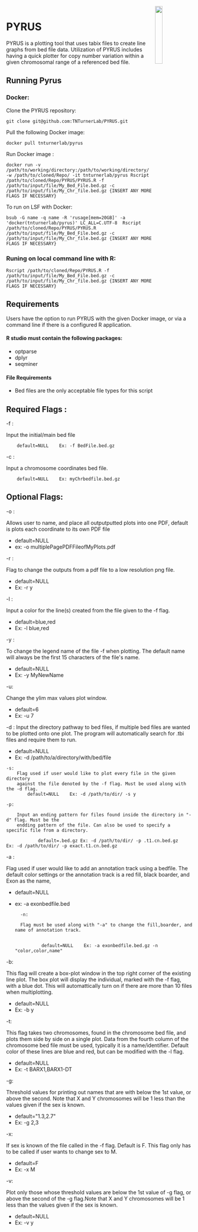 <img align="right" src="https://user-images.githubusercontent.com/77067493/129043760-26d57868-5f15-46bb-a00e-e82f8c50fa9c.png" height="20%" width="20%" >

<h1>PYRUS</h1>

PYRUS is a plotting tool that uses tabix files to create line graphs from bed file data. Utilization of PYRUS includes having a quick plotter for copy number variation within a given chromosomal range of a referenced bed file. 


## Running Pyrus

### Docker:
Clone the PYRUS repository:

	git clone git@github.com:TNTurnerLab/PYRUS.git

Pull the following Docker image:

	docker pull tnturnerlab/pyrus
	
Run Docker image :

	docker run -v /path/to/working/directory:/path/to/working/directory/ -w /path/to/cloned/Repo/ -it tnturnerlab/pyrus Rscript /path/to/cloned/Repo/PYRUS/PYRUS.R -f /path/to/input/file/My_Bed_File.bed.gz -c /path/to/input/file/My_Chr_file.bed.gz {INSERT ANY MORE FLAGS IF NECESSARY}

To run on LSF with Docker:
	
	bsub -G name -q name -R 'rusage[mem=20GB]' -a 'docker(tnturnerlab/pyrus)' LC_ALL=C.UTF-8  Rscript /path/to/cloned/Repo/PYRUS/PYRUS.R /path/to/input/file/My_Bed_File.bed.gz -c /path/to/input/file/My_Chr_file.bed.gz {INSERT ANY MORE FLAGS IF NECESSARY}

### Runing on local command line with R:

	Rscript /path/to/cloned/Repo/PYRUS.R -f /path/to/input/file/My_Bed_File.bed.gz -c /path/to/input/file/My_Chr_file.bed.gz {INSERT ANY MORE FLAGS IF NECESSARY}
 
 ## Requirements
Users have the option to run PYRUS with the given Docker image, or via a command line if there is a configured R application.
 
#### R studio must contain the following packages:

* optparse
* dplyr
* seqminer

#### File Requirements

* Bed files are the only acceptable file types for this script







## Required Flags :

-f	:

Input the initial/main bed file
  
    	default=NULL	Ex: -f BedFile.bed.gz

-c	:

Input a chromosome coordinates bed file.
    
    	default=NULL	Ex: myChrbedfile.bed.gz



## Optional Flags:

-o	:
  
 Allows user to name, and place all outputputted plots into one PDF, default is plots each coordinate to its own PDF file
  
   * default=NULL	
   * ex: -o multiplePagePDFFileofMyPlots.pdf

-r	:

Flag to change the outputs from a pdf file to a low resolution png file.
    
   * default=NULL	
   * Ex: -r y 
    
-l	:

  Input a color for the line(s) created from the file given to the -f flag. 
    
   * default=blue,red	
   * Ex: -l blue,red

-y	: 

To change the legend name of the file -f when plotting. The default name will always be the first 15 characters of the file's name.
    
  * default=NULL	
  * Ex: -y MyNewName


-u:

Change the ylim max values plot window. 
    
   * default=6	
   * Ex: -u 7
    
-d	: 
Input the directory pathway to bed files, if multiple bed files are wanted to be plotted onto one plot. The program will automatically search for .tbi files and require them to run. 
    
   * default=NULL	
   * Ex: -d /path/to/a/directory/with/bed/file
   	
	-s: 
   		Flag used if user would like to plot every file in the given directory 
		against the file denoted by the -f flag. Must be used along with the -d flag.
 			default=NULL	Ex: -d /path/to/dir/ -s y

	-p: 

  		Input an ending pattern for files found inside the directory in "-d" flag. Must be the 
		endding pattern of the file. Can also be used to specify a specific file from a directory.
    
    			default=.bed.gz	Ex: -d /path/to/dir/ -p .t1.cn.bed.gz	Ex: -d /path/to/dir/ -p exact.t1.cn.bed.gz 

-a	: 

Flag used if user would like to add an annotation track using a bedfile. The default color settings or the annotation track is a red fill, black boarder, and Exon as the name,

* default=NULL	
* ex: -a exonbedfile.bed
 	
		-n: 

  		Flag must be used along with "-a" to change the fill,boarder, and name of annotation track. 
  
    
    			default=NULL	Ex: -a exonbedfile.bed.gz -n "color,color,name"
    
-b:

This flag will create a box-plot window in the top right corner of the existing line plot. The box plot will display the individual, marked with the -f flag, with a blue dot. This will automattically turn on if there are more than 10 files when multiplotting.

* default=NULL	
* Ex: -b y 

-t:

This flag takes two chromosomes, found in the chromosome bed file, and plots them side by side on a single plot. Data from the fourth column of the chromosome bed file must be used, typically it is a name/identifier. Default color of these lines are blue and red, but can be modified with the -l flag.
    
* default=NULL	
* Ex: -t BARX1,BARX1-DT

-g: 

Threshold values for printing out names that are with below the 1st value, or above the second. Note that X and Y chromosomes will be 1 less than the values given if the sex is known. 

* default="1.3,2.7"	
* Ex: -g 2,3

	
-x: 

If sex is known of the file called in the -f flag. Default is F. This flag only has to be called if user wants to change sex to M.
    
* default=F	
* Ex: -x M

-v: 

 Plot only those whose threshold values are below the 1st value of -g flag, or above the second of the -g flag.Note that X and Y chromosomes will be 1 less than the values given if the sex is known. 
    
 * default=NULL	
 * Ex: -v y

  	
  
